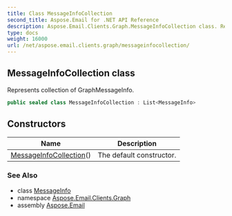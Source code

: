 ```yaml
---
title: Class MessageInfoCollection
second_title: Aspose.Email for .NET API Reference
description: Aspose.Email.Clients.Graph.MessageInfoCollection class. Represents collection of GraphMessageInfo
type: docs
weight: 16000
url: /net/aspose.email.clients.graph/messageinfocollection/
---
```

## MessageInfoCollection class

Represents collection of GraphMessageInfo.

```csharp
public sealed class MessageInfoCollection : List<MessageInfo>
```

## Constructors

| Name | Description |
| --- | --- |
| [MessageInfoCollection](messageinfocollection/)() | The default constructor. |

### See Also

* class [MessageInfo](../messageinfo/)
* namespace [Aspose.Email.Clients.Graph](../../aspose.email.clients.graph/)
* assembly [Aspose.Email](../../)


